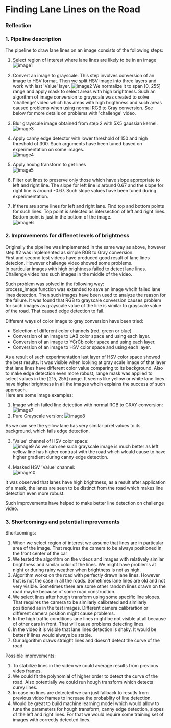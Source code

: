 # **Finding Lane Lines on the Road** 

[//]: # (Image References)

[image1]: ./examples/1.jpg "1"
[image2]: ./examples/2.jpg "2"
[image3]: ./examples/3.jpg "3"
[image4]: ./examples/4.jpg "4"
[image5]: ./examples/5.jpg "5"
[image6]: ./examples/6.jpg "6"
[image7]: ./examples/7.jpg "7"
[image8]: ./examples/8.jpg "8"
[image9]: ./examples/9.jpg "9"
[image10]: ./examples/10.jpg "10"

### Reflection

### 1. Pipeline description

The pipeline to draw lane lines on an image consists of the following steps:
1) Select region of interest where lane lines are likely to be in an image    
![image1]
2) Convert an image to grayscale.
This step involves conversion of an image to HSV format.
Then we split HSV image into three layers and work with last 'Value' layer.
![image2]
We normalize it to span [0, 255] range and apply mask to select areas with high brightness.
Such an algorithm of image conversion to grayscale was created to solve 'challenge' video which has areas with high brigthness and such areas caused problems when using normal RGB to Gray conversion. See below for more details on problems with 'challenge' video.  
3) Blur grayscale image obtained from step 2 with 5X5 gaussian kernel.
![image3]
4) Apply canny edge detector with lower threshold of 150 and high threshold of 300. Such arguments have been tuned based on experimentation on some images.  
![image4]

5) Apply houhg transform to get lines  
![image5]

6) Filter out lines to preserve only those which have slope appropriate to left and right line. The slope for left line is around 0.67 and the slope for right line is around -0.67. Such slope values have been tuned during experimentation.  


7) If there are some lines for left and right lane. Find top and bottom points for such lines. Top point is selected as intersection of left and right lines. Bottom point is just in the bottom of the image.  
![image6]

### 2. Improvements for diffenet levels of brightness
Originally the pipeline was implemented in the same way as above, however step #2 was implemented as simple RGB to Gray conversion.  
First and second test videos have produced good result of lane lines detecion. However challenge video showed some problems.  
In particular images with high brightness failed to detect lane lines. Challenge video has such images in the middle of the video.  

Such problem was solved in the following way:  
process_image function was extended to save an image whcih failed lane lines detection.
Then such images have been used to analyze the reason for the failure. 
It was found that RGB to grayscale conversion causes problem for such images as grayscale value of the line is similar to grayscale value of the road. That caused edge detection to fail.  
  
Different ways of color image to gray conversion have been tried: 
* Selection of different color channels (red, green or blue)
* Conversion of an image to LAB color space and using each layer.
* Conversion of an image to YCrCb color space and using each layer.
* Conversion of an image to HSV color space and using each layer.

As a result of such experimentation last layer of HSV color space showed the best results. It was visible when looking at gray scale image of that layer that lane lines have different color value comparing to its background.
Also to make edge detection even more robust, range mask was applied to select values in the [215, 255] range.
It seems like yellow or white lane lines have higher brightness in all the images whcih explains the success of such approach.  
Here are some image examples:  
1) Image which failed line detection with normal RGB to GRAY conversion: 
![image7]  
2) Pure Grayscale version:
![image8]

As we can see the yellow lane has very similar pixel values to its background, which fails edge detection.
  
3) 'Value' channel of HSV color space:  
![image9]
As we can see such grayscale image is much better as left yellow line has  higher contrast with the road which wlould cause to have higher gradient during canny edge detection.  
  
4) Masked HSV 'Value' channel:  
![image10]

It was observed that lanes have high brightness, as a result after application of a mask, the lanes are seen to be distinct from the road which makes line detection even more robust.  

Such improvements have helped to make better line detection on challenge video.


### 3. Shortcomings and potential improvements

Shortcomings:  
1) When we select region of interest we assume that lines are in particular area of the image. That requires the camera to be always positioned in the front center of the car
2) We tested the algorithm on the videos and images with relatively similar brightness and similar color of the lines. We might have problems at night or during rainy weather when brightness is not as high.
3) Algorithm works on the road with perfectly drawn lane lines. However that is not the case in all the roads. Sometimes lane lines are old and not very visible. Sometimes there are some other random lines drawn on the road maybe because of some road construction.
4) We select lines after hough transform using some specific line slopes. That requires the camera to be similarly calibrated and similarly positioned as in the test images. Different camera calibrartion or different camera position might cause problems.
5) In the high traffic conditions lane lines might be not visible at all because of other cars in front. That will cause problems detecting lines.
6) In the video it is visible that lane lines detection is shaky. It would be better if lines would always be stable.
7) Our algorithm draws straight lines and doesn't detect the curve of the road

Possible improvements:
1) To stabilize lines in the video we could average results from previous video frames.
2) We could fit the polynomial of higher order to detect the curve of the road. Also potentially we could run hough transform which detects curvy lines.
3) In case no lines are detected we can just fallback to resutls from previous video frames to increase the probablity of line detection.
4) Would be great to build machine learning model which would allow to tune the parameters for hough transform, canny edge detection, slopes of the left and right lines. For that we would require some training set of images with correctly detected lines.